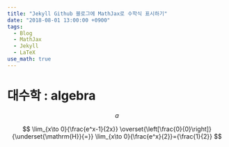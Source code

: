 ```yaml
---
title: "Jekyll Github 블로그에 MathJax로 수학식 표시하기"
date: "2018-08-01 13:00:00 +0900"
tags:
  - Blog
  - MathJax
  - Jekyll
  - LaTeX
use_math: true
---
```


# 대수학 : algebra

$$
a
$$

$$
\lim_{x\to 0}{\frac{e^x-1}{2x}}
\overset{\left[\frac{0}{0}\right]}{\underset{\mathrm{H}}{=}}
\lim_{x\to 0}{\frac{e^x}{2}}={\frac{1}{2}}
$$
